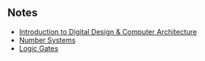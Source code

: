 ## Notes

* [Introduction to Digital Design & Computer Architecture](./01.Introduction.md)
* [Number Systems](./02.NumberSystems.md)
* [Logic Gates](./03.LogicGates.md)